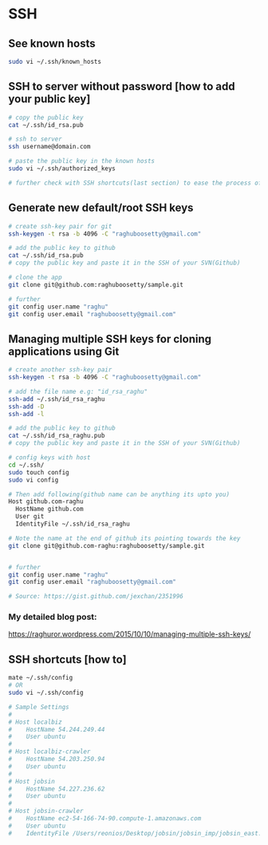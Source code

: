 # SSH

## See known hosts
```sh
sudo vi ~/.ssh/known_hosts
```
## SSH to server without password [how to add your public key]
```sh
# copy the public key
cat ~/.ssh/id_rsa.pub

# ssh to server
ssh username@domain.com

# paste the public key in the known hosts
sudo vi ~/.ssh/authorized_keys

# further check with SSH shortcuts(last section) to ease the process of SSH to server
```

## Generate new default/root SSH keys
```sh
# create ssh-key pair for git
ssh-keygen -t rsa -b 4096 -C "raghuboosetty@gmail.com"

# add the public key to github
cat ~/.ssh/id_rsa.pub
# copy the public key and paste it in the SSH of your SVN(Github)

# clone the app
git clone git@github.com:raghuboosetty/sample.git

# further
git config user.name "raghu"
git config user.email "raghuboosetty@gmail.com"
```

## Managing multiple SSH keys for cloning applications using Git
```sh
# create another ssh-key pair
ssh-keygen -t rsa -b 4096 -C "raghuboosetty@gmail.com"

# add the file name e.g: "id_rsa_raghu"
ssh-add ~/.ssh/id_rsa_raghu
ssh-add -D
ssh-add -l

# add the public key to github
cat ~/.ssh/id_rsa_raghu.pub
# copy the public key and paste it in the SSH of your SVN(Github)

# config keys with host
cd ~/.ssh/
sudo touch config
sudo vi config

# Then add following(github name can be anything its upto you)
Host github.com-raghu
  HostName github.com
  User git
  IdentityFile ~/.ssh/id_rsa_raghu

# Note the name at the end of github its pointing towards the key
git clone git@github.com-raghu:raghuboosetty/sample.git


# further
git config user.name "raghu"
git config user.email "raghuboosetty@gmail.com"

# Source: https://gist.github.com/jexchan/2351996
```
### My detailed blog post: 
https://raghuror.wordpress.com/2015/10/10/managing-multiple-ssh-keys/

## SSH shortcuts [how to]
```sh
mate ~/.ssh/config
# OR
sudo vi ~/.ssh/config

# Sample Settings
# 
# Host localbiz
#    HostName 54.244.249.44
#    User ubuntu
# 
# Host localbiz-crawler
#    HostName 54.203.250.94
#    User ubuntu
# 
# Host jobsin
#    HostName 54.227.236.62
#    User ubuntu
# 
# Host jobsin-crawler
#    HostName ec2-54-166-74-90.compute-1.amazonaws.com
#    User ubuntu
#    IdentityFile /Users/reonios/Desktop/jobsin/jobsin_imp/jobsin_east.pem
```